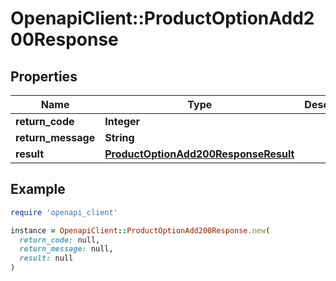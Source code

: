 # OpenapiClient::ProductOptionAdd200Response

## Properties

| Name | Type | Description | Notes |
| ---- | ---- | ----------- | ----- |
| **return_code** | **Integer** |  | [optional] |
| **return_message** | **String** |  | [optional] |
| **result** | [**ProductOptionAdd200ResponseResult**](ProductOptionAdd200ResponseResult.md) |  | [optional] |

## Example

```ruby
require 'openapi_client'

instance = OpenapiClient::ProductOptionAdd200Response.new(
  return_code: null,
  return_message: null,
  result: null
)
```

